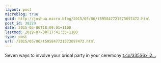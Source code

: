 ```yaml
---
layout: post
microblog: true
guid: http://joshua.micro.blog/2015/05/06/t595847721573097472.html
post_id: 38220
date: 2015-05-06T18:09:01+1100
lastmod: 2019-07-30T17:41:33+1100
type: post
url: /2015/05/06/t595847721573097472.html
---
```

Seven ways to involve your bridal party in your ceremony [t.co/335S6xli2...](http://t.co/335S6xli2Y)
